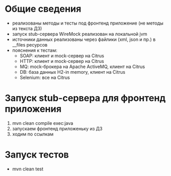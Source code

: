 # Общие сведения
- реализованы методы и тесты под фронтенд приложение (не методы из текста ДЗ)
- запуск stub-сервера WireMock реализован на локальной jvm
- источники данных реализованы через файлики (xml, json и пр.) в __files ресурсов
- пояснения к тестам:
    - SOAP: клиент и mock-сервер на Citrus
    - HTTP: клиент и mock-сервер на Citrus
    - MQ: mock-брокера на Apache ActiveMQ, клиент на Citrus
    - DB: база данных H2-in memory, клиент на Citrus
    - Selenium: все на Citrus
# Запуск stub-сервера для фронтенд приложения
1. mvn clean compile exec:java
2. запускаем фронтенд приложеньку из ДЗ
3. ходим по ссылкам
# Запуск тестов
- mvn clean test
